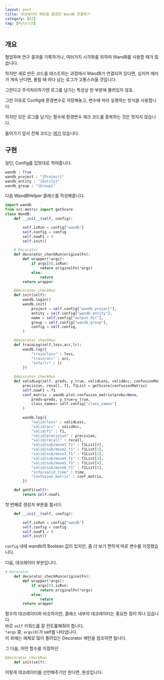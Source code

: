 ```yaml
---
layout: post
title: 데코레이터 패턴을 활용한 WandB 연결하기   
category: [AI]
tag: [Pytorch] 
---  
```


## 개요

협업하며 연구 결과를 기록하거나, 여러가지 시각화를 위하여 WandB를 사용할 때가 많습니다.  

하지만 새로 만든 코드를 테스트하는 과정에서 WandB가 연결되어 있다면, 심지어 에러가 계속 난다면, 돌릴 때 마다 남는 로그가 고통스러울 것입니다.  

그런다고 주석처리하기엔 로그를 남기는 특성상 한 부분에 몰려있지 않죠.  

그런 이유로 Config에 환경변수로 저장해놓고, 변수에 따라 실행하는 방식을 사용합니다.  

하지만 모든 로그를 남기는 함수에 환경변수 체크 코드를 중복하는 것은 멋지지 않습니다.  

들어가기 앞서 전체 코드는 [여기](https://github.com/boostcampaitech2/final-project-level3-cv-04/blob/main/model_lab/frame_classification/src/wandb_helper.py) 있습니다.  

## 구현

일단, Config를 입맛대로 적어줍니다.  

```py
wandb : True
wandb_project : "{Project}"
wandb_entity : "{Entity}"
wandb_group : "{Group}"
```

다음 WandBHelper 클래스를 작성해줍니다.  
```py
import wandb
from src.metric import getScore
class WandB:
	def __init__(self, config):

		self.isRun = config["wandb"]
		self.config = config
		self.nowF1 = 0
		self.init()

	# Decorator
	def decorator_checkRun(originalFn):
		def wrapper(*args):
			if args[0].isRun:
				return originalFn(*args)
			else:
				return 
		return wrapper	

	@decorator_checkRun
	def init(self):
		wandb.login()
		wandb.init(
			project = self.config["wandb_project"],
			entity = self.config["wandb_entity"],
			name = self.config["output_dir"],
			group = self.config["wandb_group"],
			config = self.config,
		)

	@decorator_checkRun
	def trainLog(self,loss,acc,lr):
		wandb.log({
			"train/loss" : loss,
			"train/acc" : acc,
			"info/lr" : lr
		})
	
	@decorator_checkRun
	def validLog(self, preds, y_true, validLoss, validAcc, confusionMatrix, time):
		precision, recall, f1, f1List = getScore(confusionMatrix)
		self.nowF1 = f1
		conf_matrix = wandb.plot.confusion_matrix(probs=None,
			preds=preds, y_true=y_true,
			class_names= self.config["class_names"]
		)
		
		wandb.log({
			"valid/loss" : validLoss,
			"valid/acc" : validAcc,
			"valid/f1" : f1,
			"valid/precision" : precision,
			"valid/recall" : recall,
			"valid/sub/move1_f1" : f1List[0],
			"valid/sub/move2_f1" : f1List[1],
			"valid/sub/move3_f1" : f1List[2],
			"valid/sub/move4_f1" : f1List[3],
			"valid/sub/move5_f1" : f1List[4],
			"valid/sub/move6_f1" : f1List[5],
			"info/valid_time" : time,
			"confusion_matrix" : conf_matrix,
		})

	def getF1(self):
		return self.nowF1

```

첫 번째로 생성자 부분을 봅시다.  

```py
	def __init__(self, config):

		self.isRun = config["wandb"]
		self.config = config
		self.nowF1 = 0
		self.init()
```

`config` 내에 wandb의 Boolean 값이 있지만, 좀 더 보기 편하게 따로 변수를 지정했습니다.  

다음, 데코레이터 부분입니다.  


```py
# Decorator
	def decorator_checkRun(originalFn):
		def wrapper(*args):
			if args[0].isRun:
				return originalFn(*args)
			else:
				return 
		return wrapper
```

함수의 데코레이터와 비슷하지만, 클래스 내부의 데코레이터는 중요한 점이 하나 있습니다.  
바로 `self` 키워드를 잘 컨트롤해줘야 합니다.  
`*args` 중, `args[0]`가 self를 나타냅니다.  
이 외에는 예제로 많이 풀려있는 Decorator 패턴을 참조하면 됩니다.  

그 다음, 어떤 함수를 지정하던
```py
@decorator_checkRun
	def init(self):
```

이렇게 데코레이터를 선언해주기만 한다면, 완성입니다.  

